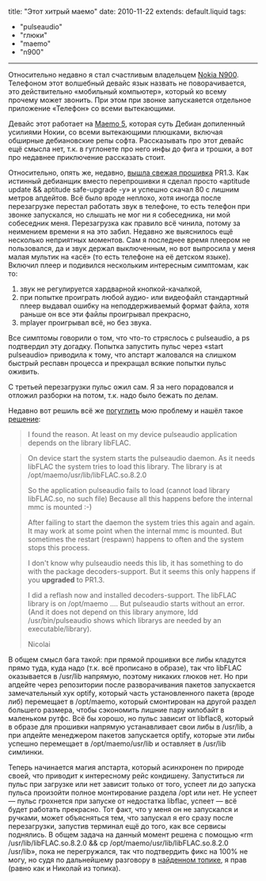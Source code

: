 title: "Этот хитрый маемо"
date: 2010-11-22
extends: default.liquid
tags:
  - "pulseaudio"
  - "глюки"
  - "maemo"
  - "n900"
---
Относительно недавно я стал счастливым владельцем [Nokia N900](http://maemo.nokia.com/n900/). Телефоном этот волшебный девайс язык назвать не поворачивается, это действительно «мобильный компьютер», который ко всему прочему может звонить. При этом при звонке запускаяется отдельное приложение «Телефон» со всеми вытекающими.


Девайс этот работает на [Maemo 5](http://maemo.nokia.com/), которая суть Дебиан допиленный усилиями Нокии, со всеми вытекающими плюшками, включая обширные дебиановские репы софта. Рассказывать про этот девайс ещё смысла нет, т.к. в гуглонете про него инфы до фига и трошки, а вот про недавнее приключение рассказать стоит.

Относительно, опять же, недавно, [вышла свежая прошивка](http://welinux.ru/post/4380/) PR1.3. Как истинный дебианщик вместо перепрошивки я сделал просто «aptitude update && aptitude safe-upgrade -y» и успешно скачал 80 с лишним метров апдейтов. Всё было вроде неплохо, хотя иногда после перезагрузке перестал работать звук в телефоне, то есть телефон при звонке запускался, но слышать не мог ни я собеседника, ни мой собеседник меня. Перезагрузка как правило всё чинила, потому за неимением времени я на это забил. Недавно же выяснилось ещё несколько неприятных моментов. Сам я последнее время плеером не пользовался, да и звук держал выключенным, но вот выпросила у меня малая мультик на «асё» (то есть телефоне на её детском языке). Включил плеер и подивился нескольким интересным симптомам, как то:

  1. звук не регулируется хардварной кнопкой-качалкой,
  2. при попытке проиграть любой аудио- или видеофайл стандартный плеер выдавал ошибку на неподдерживаемый формат файла, хотя раньше он все эти файлы проигрывал прекрасно,
  3. mplayer проигрывал всё, но без звука.

Все симптомы говорили о том, что что-то стряслось с pulseaudio, а ps подтвердил эту догадку. Попытка запустить пульс через «start pulseaudio» приводила к тому, что апстарт жаловался на слишком быстрый респавн процесса и прекращал всякие попытки пульс оживить.

С третьей перезагрузки пульс ожил сам. Я за него порадовался и отложил разборки на потом, т.к. надо было бежать по делам.

Недавно вот решиль всё же [погуглить](http://www.google.com/search?q=maemo+pulseaudio+fails+to+start) мою проблему и нашёл такое [решение](http://talk.maemo.org/showpost.php?p=873186&postcount=24):

> I found the reason. At least on my device pulseaudio application depends on the library libFLAC.

> On device start the system starts the pulseaudio daemon.
As it needs libFLAC the system tries to load this library.
The library is at
/opt/maemo/usr/lib/libFLAC.so.8.2.0
>
> So the application pulseaudio fails to load
(cannot load library libFLAC.so, no such file)
Because all this happens before the internal mmc is mounted :-)
>
> After failing to start the daemon the system tries this again and again.
It may work at some point when the internal mmc is mounted.
But sometimes the restart (respawn) happens to often and
the system stops this process.
>
> I don't know why pulseaudio needs this lib, it has something to
do with the package decoders-support. But it seems this only
happens if you **upgraded** to PR1.3.
>
> I did a reflash now and installed decoders-support.
The libFLAC library is on /opt/maemo ....
But pulseaudio starts without an error.
(And it does not depend on this library anymore,
ldd /usr/bin/pulseaudio shows which librarys are needed
by an executable/library).
>
> Nicolai

В общем смысл бага такой: при прямой прошивки все либы кладутся прямо туда, куда надо (т.к. всё прописано в образе), так что libFLAC оказывается в /usr/lib напрямую, поэтому никаких глюков нет. Но при апдейте через репозитории после разворачивания пакетов запускается замечательный хук optify, который часть установленного пакета (вроде либ) перемещает в /opt/maemo, который смонтирован на другой раздел большего размера, чтобы сэкономить лишние пару килобайт в маленьком рутфс. Всё бы хорошо, но пульс зависит от libflac8, который в образе для прошивки напрямую устанавливает свои либы в /usr/lib, а при апдейте менеджером пакетов запускается optify, которые эти либы успешно перемещает в /opt/maemo/usr/lib и оставляет в /usr/lib симлинки.

Теперь начинается магия апстарта, который асинхронен по природе своей, что приводит к интересному рейс кондишену. Запуститься ли пульс при загрузке или нет зависит только от того, успеет ли до запуска пульса произойти полное монтирование раздела /opt или нет. Не успеет — пульс грохнется при запуске от недостатка libflac, успеет — всё будет работать прекрасно. Тот факт, что у меня он не запускался и ручками, может объясняться тем, что запускал я его сразу после перезагрузки, запустив терминал ещё до того, как все сервисы поднялись. В общем задача на данный момент решена с помощью «rm /usr/lib/libFLAC.so.8.2.0 && cp /opt/maemo/usr/lib/libFLAC.so.8.2.0 /usr/lib», пока не перегружался, так что подтвердить фикс на 100% не могу, но судя по дальнейшему разговору в [найденном топике](http://talk.maemo.org/showthread.php?t=65497), я прав (равно как и Николай из топика).
